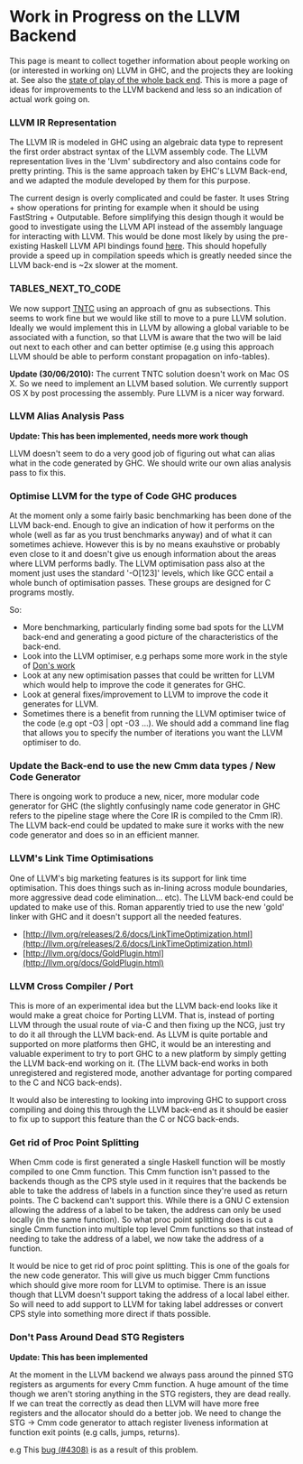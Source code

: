 # Work in Progress on the LLVM Backend


This page is meant to collect together information about people working on (or interested in working on) LLVM in GHC, and the projects they are looking at.  See also the [state of play of the whole back end](commentary/compiler/new-code-gen). This is more a page of ideas for improvements to the LLVM backend and less so an indication of actual work going on.

### LLVM IR Representation


The LLVM IR is modeled in GHC using an algebraic data type to represent the first order abstract syntax of the LLVM assembly code. The LLVM representation lives in the 'Llvm' subdirectory and also contains code for pretty printing. This is the same approach taken by  EHC's LLVM Back-end, and we adapted the  module developed by them for this purpose. 


The current design is overly complicated and could be faster. It uses String + show operations for printing for example when it should be using FastString + Outputable. Before simplifying this design though it would be good to investigate using the LLVM API instead of the assembly language for interacting with LLVM. This would be done most likely by using the pre-existing Haskell LLVM API bindings found [here](http://hackage.haskell.org/package/llvm). This should hopefully provide a speed up in compilation speeds which is greatly needed since the LLVM back-end is \~2x slower at the moment.

### TABLES_NEXT_TO_CODE


We now support [TNTC](commentary/compiler/backends/llvm/issues#) using an approach of gnu as subsections. This seems to work fine but we would like still to move to a pure LLVM solution. Ideally we would implement this in LLVM by allowing a global variable to be associated with a function, so that LLVM is aware that the two will be laid out next to each other and can better optimise (e.g using this approach LLVM should be able to perform constant propagation on info-tables).

**Update (30/06/2010):** The current TNTC solution doesn't work on Mac OS X. So we need to implement an LLVM based solution. We currently support OS X by post processing the assembly. Pure LLVM is a nicer way forward.

### LLVM Alias Analysis Pass

**Update: This has been implemented, needs more work though**


LLVM doesn't seem to do a very good job of figuring out what can alias what in the code generated by GHC. We should write our own alias analysis pass to fix this.

### Optimise LLVM for the type of Code GHC produces


At the moment only a some fairly basic benchmarking has been done of the LLVM back-end. Enough to give an indication of how it performs on the whole (well as far as you trust benchmarks anyway) and of what it can sometimes achieve. However this is by no means exauhstive or probably even close to it and doesn't give us enough information about the areas where LLVM performs badly. The LLVM optimisation pass also at the moment just uses the standard '-O\[123\]' levels, which like GCC entail a whole bunch of optimisation passes. These groups are designed for C programs mostly.


So:

- More benchmarking, particularly finding some bad spots for the LLVM back-end and generating a good picture of the characteristics of the back-end.
- Look into the LLVM optimiser, e.g perhaps some more work in the style of [Don's work](http://donsbot.wordpress.com/2010/03/01/evolving-faster-haskell-programs-now-with-llvm/)
- Look at any new optimisation passes that could be written for LLVM which would help to improve the code it generates for GHC.
- Look at general fixes/improvement to LLVM to improve the code it generates for LLVM.
- Sometimes there is a benefit from running the LLVM optimiser twice of the code (e.g opt -O3 \| opt -O3 ...). We should add a command line flag that allows you to specify the number of iterations you want the LLVM optimiser to do.

### Update the Back-end to use the new Cmm data types / New Code Generator


There is ongoing work to produce a new, nicer, more modular code generator for GHC (the slightly confusingly name code generator in GHC refers to the pipeline stage where the Core IR is compiled to the Cmm IR). The LLVM back-end could be updated to make sure it works with the new code generator and does so in an efficient manner.

### LLVM's Link Time Optimisations


One of LLVM's big marketing features is its support for link time optimisation. This does things such as in-lining across module boundaries, more aggressive dead code elimination... etc). The LLVM back-end could be updated to make use of this. Roman apparently tried to use the new 'gold' linker with GHC and it doesn't support all the needed features.

- [http://llvm.org/releases/2.6/docs/LinkTimeOptimization.html](http://llvm.org/releases/2.6/docs/LinkTimeOptimization.html)
- [http://llvm.org/docs/GoldPlugin.html](http://llvm.org/docs/GoldPlugin.html)

### LLVM Cross Compiler / Port


This is more of an experimental idea but the LLVM back-end looks like it would make a great choice for Porting LLVM. That is, instead of porting LLVM through the usual route of via-C and then fixing up the NCG, just try to do it all through the LLVM back-end. As LLVM is quite portable and supported on more platforms then GHC, it would be an interesting and valuable experiment to try to port GHC to a new platform by simply getting the LLVM back-end working on it. (The LLVM back-end works in both unregistered and registered mode, another advantage for porting compared to the C and NCG back-ends).


It would also be interesting to looking into improving GHC to support cross compiling and doing this through the LLVM back-end as it should be easier to fix up to support this feature than the C or NCG back-ends.

### Get rid of Proc Point Splitting


When Cmm code is first generated a single Haskell function will be mostly compiled to one Cmm function. This Cmm function isn't passed to the backends though as the CPS style used in it requires that the backends be able to take the address of labels in a function since they're used as return points. The C backend can't support this. While there is a GNU C extension allowing the address of a label to be taken, the address can only be used locally (in the same function). So what proc point splitting does is cut a single Cmm function into multiple top level Cmm functions so that instead of needing to take the address of a label, we now take the address of a function.


It would be nice to get rid of proc point splitting. This is one of the goals for the new code generator. This will give us much bigger Cmm functions which should give more room for LLVM to optimise. There is an issue though that LLVM doesn't support taking the address of a local label either. So will need to add support to LLVM for taking label addresses or convert CPS style into something more direct if thats possible.

### Don't Pass Around Dead STG Registers

**Update: This has been implemented**


At the moment in the LLVM backend we always pass around the pinned STG registers as arguments for every Cmm function. A huge amount of the time though we aren't storing anything in the STG registers, they are dead really. If we can treat the correctly as dead then LLVM will have more free registers and the allocator should do a better job. We need to change the STG -\> Cmm code generator to attach register liveness information at function exit points (e.g calls, jumps, returns).


e.g This [bug (\#4308)](http://hackage.haskell.org/trac/ghc/ticket/4308) is as a result of this problem.
